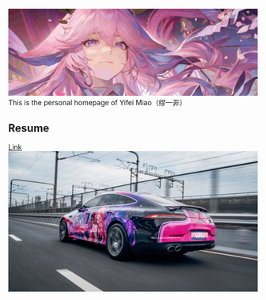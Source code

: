 ![Yae Miko Image](https://github.com/MMMIU/mmmiu.github.io/blob/bea7a6bb721350d2f4d3dbd3c2096e8840affe24/_files/%E7%A5%9E%E5%AD%902-Copyright-Forced.jpg)
This is the personal homepage of Yifei Miao（缪一非）
## Resume ##
[Link](https://github.com/MMMIU/mmmiu.github.io/blob/f256f6bb630216c4f46021c940759bdfe3a5360c/_files/CV-YifeiMiao.pdf)
![Car Image](https://github.com/MMMIU/mmmiu.github.io/blob/e2c4e05e1c3f268264e9d1dc2b4069ca23a4de49/_files/car.jpg)
